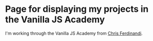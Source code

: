 # Page for displaying my projects in the Vanilla JS Academy

I'm working through the Vanilla JS Academy from [Chris Ferdinandi](https://gomakethings.com).